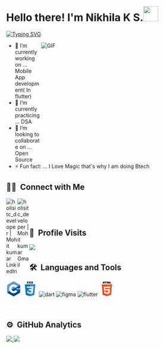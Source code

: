 <h1> Hello there! I'm Nikhila K S.<img src="src/Hi.gif" width="40px" height="40px" style="max-width: 10%;"></h1>
 

[![Typing SVG](https://readme-typing-svg.herokuapp.com/?lines=Fixing+bugs+😅+;Working+on+various+side+projects;Lets+catch+up,+connect+with++me+on+Linkedin)](https://git.io/typing-svg)
<!-- <img align="right"  alt="GIF" src="https://user-images.githubusercontent.com/60257288/169688266-0dba71e8-949d-4bc6-a048-0059ef1f994b.jpg" width="420" height="300" />-->
 <img align="right"  alt="GIF" src="https://drive.google.com/uc?export=view&id=1vdlLHhWHhxOwl5JA0zsJ8Ccge1cFhgSq" width="410" height="320" />


- 🔭 I’m currently working on ... Mobile App development( In flutter)
- 🌱 I’m currently practicing ... DSA 
- 👯 I’m looking to collaborate on ... Open Source
- ⚡ Fun fact: ... I Love Magic that's why I am doing Btech

 
<!--  <br>

## <img src="https://user-images.githubusercontent.com/60257288/169686247-7ec94964-a707-4733-92f8-bff158cc704b.png" width="2%"/> &nbsp;Download Resume

 [<img src="src/Download-Resume-Button.png" width="20%"/>](https://github.com/Nikhila-KS/Nikhila-KS/raw/main/Mohit%20Kumar%20CV.pdf)
 
   
 <br>   -->
 
## 🤝🏻 &nbsp;Connect with Me

<a href="https://www.linkedin.com/in/know-nikhila-k-s/">
<img   align="left" alt="holisitc_developer |  Mohit kumar LinkedIn" width="30px" src="src/linkedin.png" /></a>

<!-- <a  href="https://www.instagram.com/mohitkumar.buzz/">
<img href="https://www.instagram.com/mohitkumar.buzz/" align="left" alt="holisitc_developer | Mohit kumar Instagram" width="30px" src="src/instagram.png" /></a> -->
<a   href="https://mail.google.com/mail/?view=cm&fs=1&tf=1&to=nikhila122btcse21@igdtuw.ac.in" >
<img align="left" alt="holisitc_developer | Mohit kumar Gmail" width="32px" src="src/gmail.png" /></a>

<br/><br>
<br/>




## 👀 &nbsp;Profile Visits

<img src="https://profile-counter.glitch.me/%7BNikhila-KS%7D/count.svg">
<br>
<!-- 
## 📝 &nbsp; Blog

[<img src="src/bigfootcode.png"/>](https://www.bigfootcode.ga/)-->

<br/> -->

## 🛠 &nbsp;Languages and Tools


<!-- 
![C++](https://img.shields.io/badge/C%2B%2B-00599C?style=for-the-badge&logo=c%2B%2B&logoColor=white)
![JavaScript](https://img.shields.io/badge/-JavaScript-%23F7DF1C?style=for-the-badge&logo=javascript&logoColor=000000&labelColor=%23F7DF1C&color=%23FFCE5A)
![Python](http://img.shields.io/badge/-Python-3776AB?style=for-the-badge&logo=python&logoColor=ffffff)
![Dart](https://img.shields.io/badge/Dart-0175C2?style=for-the-badge&logo=dart&logoColor=white)
<br>
![HTML5](https://img.shields.io/badge/-HTML5-%23E44D27?style=for-the-badge&logo=html5&logoColor=ffffff)
![CSS3](https://img.shields.io/badge/-CSS3-%231572B6?style=for-the-badge&logo=css3)
![React](https://img.shields.io/badge/-React-61DAFB?style=for-the-badge&logo=react&logoColor=ffffff)
![Flutter](https://img.shields.io/badge/Flutter-02569B?style=for-the-badge&logo=flutter&logoColor=white)
<br>
![Git](https://img.shields.io/badge/-Git-%23F05032?style=for-the-badge&logo=git&logoColor=%23ffffff)
![GitHub](https://img.shields.io/badge/-GitHub-181717?style=for-the-badge&logo=github)
![Nodejs](https://img.shields.io/badge/-Nodejs-339933?style=for-the-badge&logo=Node.js&logoColor=ffffff)
![Npm](https://img.shields.io/badge/-npm-CB3837?style=for-the-badge&logo=npm)
![Firebase](https://img.shields.io/badge/-Firebase-FFCA28?style=for-the-badge&logo=firebase&logoColor=ffffff)
![MongoDB](https://img.shields.io/badge/MongoDB-4EA94B?style=for-the-badge&logo=mongodb&logoColor=white)
<br>
![Markdown](https://img.shields.io/badge/Markdown-000000?style=for-the-badge&logo=markdown&logoColor=white)
![VS Code](http://img.shields.io/badge/-VS%20Code-007ACC?style=for-the-badge&logo=visual-studio-code&logoColor=ffffff)
  -->
 ## 🛠 &nbsp;Languages and Tools
 <p align="left>
<img src="https://raw.githubusercontent.com/devicons/devicon/master/icons/bootstrap/bootstrap-plain-wordmark.svg" alt="bootstrap" width="40" height="40"/> 
<img src="https://raw.githubusercontent.com/devicons/devicon/master/icons/cplusplus/cplusplus-original.svg" alt="cplusplus" width="40" height="40"/>
<img src="https://raw.githubusercontent.com/devicons/devicon/master/icons/css3/css3-original-wordmark.svg" alt="css3" width="40" height="40"/> 
<img src="https://www.vectorlogo.zone/logos/dartlang/dartlang-icon.svg" alt="dart" width="40" height="40"/>
<img src="https://www.vectorlogo.zone/logos/figma/figma-icon.svg" alt="figma" width="40" height="40"/> 
<img src="https://www.vectorlogo.zone/logos/flutterio/flutterio-icon.svg" alt="flutter" width="40" height="40"/>
<img src="https://raw.githubusercontent.com/devicons/devicon/master/icons/html5/html5-original-wordmark.svg" alt="html5" width="40" height="40"/>
</p>
 
 <br/>
 
## ⚙️ &nbsp;GitHub Analytics
 
 <p align="left">
<a href="https://github.com/Nikhila-KS">
  <img height="180em" src="https://github-readme-stats-eight-theta.vercel.app/api?username=Nikhila-KS&show_icons=true&theme=algolia&include_all_commits=true&count_private=true"/>
  <img height="180em" src="https://github-readme-stats-eight-theta.vercel.app/api/top-langs/?username=Nikhila-KS&layout=compact&langs_count=8&theme=algolia"/>
</a>
</p>
 
<!--## Badges
[![@mohitkumar's Holopin board](https://holopin.io/api/user/board?user=mohitkumar)](https://holopin.io/@mohitkumar)-->




